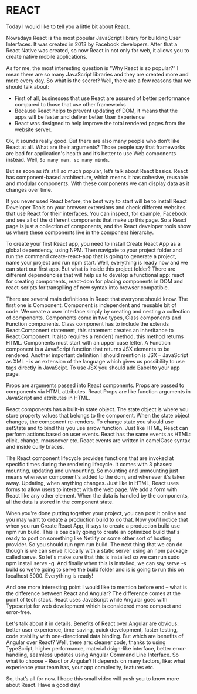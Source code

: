 # REACT
Today I would like to tell you a little bit about React.

Nowadays React is the most popular JavaScript library for building User Interfaces. It was created in 2013 by Facebook developers. After that a React Native was created, so now React in not only for web, it allows you to create native mobile applications.

As for me, the most interesting question is “Why React is so popular?” I mean there are so many JavaScript libraries and they are created more and more every day. So what is the secret?
Well, there are a few reasons that we should talk about:
*	First of all, businesses that use React are assured of better performance compared to those that use other frameworks
*	Because React helps to prevent updating of DOM, it means that the apps will be faster and deliver better User Experience
*	React was designed to help improve the total rendered pages from the website server.

Ok, it sounds really good. But there are also many people who don’t like React at all. What are their arguments? Those people say that frameworks are bad for application's health and it’s better to use Web components instead. Well, `So many men, so many minds`. 

But as soon as it’s still so much popular, let’s talk about React basics.
React has component-based architecture, which means it has cohesive, reusable and modular components. With these components we can display data as it changes over time.

If you never used React before, the best way to start will be to install React Developer Tools on your browser extensions and check different websites that use React for their interfaces. You can inspect, for example, Facebook and see all of the different components that make up this page. So a React page is just a collection of components, and the React developer tools show us where these components live in the component hierarchy.  

To create your first React app, you need to install Create React App as a global dependency, using NPM. Then navigate to your project folder and run the command create-react-app that is going to generate a project, name your project and run npm start. Well, everything is ready now and we can start our first app. But what is inside this project folder? There are different dependencies that will help us to develop a functional app: react for creating components, react-dom for placing components in DOM and react-scripts for transpiling of new syntax into browser compatible.

There are several main definitions in React that everyone should know. The first one is Component. Component is  independent and reusable bit of code. We create a user interface simply by creating and nesting a collection of components. Components come in two types, Class components and Function components. Class component has to include the extends React.Component statement, this statement creates an inheritance to React.Component. It also requires a render() method, this method returns HTML. Components must start with an upper case letter. A Function component is a JavaScript function that returns JSX elements to be rendered.
Another important definition I should mention is JSX – JavaScript as XML - is an extension of the language which gives us possibility to use tags directly in JavaScipt. To use JSX you should add Babel to your app page.

Props are arguments passed into React components. Props are passed to components via HTML attributes. React Props are like function arguments in JavaScript and attributes in HTML.

React components has a built-in state object. The state object is where you store property values that belongs to the component. When the state object changes, the component re-renders. To change state you should use setState and to bind this you use arrow function.
Just like HTML, React can perform actions based on user events. React has the same events as HTML: click, change, mouseover etc. React events are written in camelCase syntax and inside curly braces.

The React component lifecycle provides functions that are invoked at specific times during the rendering lifecycle. It comes with 3 phases: mounting, updating and unmounting. So mounting and unmounting just means whenever component's added to the dom, and whenever it's taken away. Updating, when anything changes. 
Just like in HTML, React uses forms to allow users to interact with the web page. We add a form with React like any other element. When the data is handled by the components, all the data is stored in the component state.

When you're done putting together your project, you can post it online and you may want to create a production build to do that. Now you'll notice that when you run Create React App, it says to create a production build use npm run build. This is basically going to create an optimized build that's ready to post on something like Netlify or some other sort of hosting provider. So you should run npm run build.  The next thing that we can do though is we can serve it locally with a static server using an npm package called serve. So let's make sure that this is installed so we can run sudo npm install serve -g. And finally when this is installed, we can say serve -s build so we're going to serve the build folder and is is going to run this on localhost 5000. Everything is ready!

And one more interesting point I would like to mention before end – what is the difference between React and Angular? The difference comes at the point of tech stack. React uses JavaScript while Angular goes with Typescript for web development which is considered more compact and error-free.

Let's talk about it in details. Benefits of React over Angular are obvious: better user experience, time-saving, quick development, faster testing, code stability with
one-directional data binding. But which are benefits of Angular over React? Well, there are: cleaner code, thanks to using TypeScript, higher performance, material dsign-like interface, better error-handling, seamless updates using Angular Command Line Interface. So what to choose - React or Angular? It depends on many factors, like: what experience your team has, your app complexity, features etc.

So, that’s all for now. I hope this small video will push you to know more about React. Have a good day!
